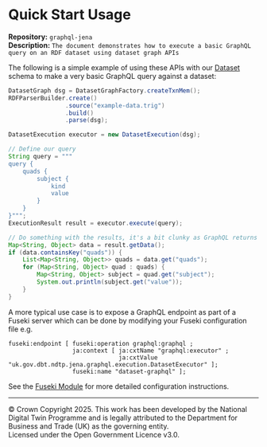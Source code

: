 # Quick Start Usage
**Repository:** `graphql-jena`  
**Description:** `The document demonstrates how to execute a basic GraphQL query on an RDF dataset using dataset graph APIs`  
<!-- SPDX-License-Identifier: OGL-UK-3.0 -->

The following is a simple example of using these APIs with our [Dataset](schemas.md#dataset) schema to make a very basic
GraphQL query against a dataset:

```java
DatasetGraph dsg = DatasetGraphFactory.createTxnMem();
RDFParserBuilder.create()
                .source("example-data.trig")
                .build()
                .parse(dsg);

DatasetExecution executor = new DatasetExecution(dsg);

// Define our query
String query = """
query {
    quads {
        subject {
            kind
            value
        }
    }
}""";
ExecutionResult result = executor.execute(query);

// Do something with the results, it's a bit clunky as GraphQL returns everything as a Map<String, Object>
Map<String, Object> data = result.getData();
if (data.containsKey("quads")) {
    List<Map<String, Object>> quads = data.get("quads");
    for (Map<String, Object> quad : quads) {
        Map<String, Object> subject = quad.get("subject");
        System.out.println(subject.get("value"));
    }
}
```

A more typical use case is to expose a GraphQL endpoint as part of a Fuseki server which can be done by modifying your
Fuseki configuration file e.g.

```ttl
fuseki:endpoint [ fuseki:operation graphql:graphql ;
                  ja:context [ ja:cxtName "graphql:executor" ;
                               ja:cxtValue "uk.gov.dbt.ndtp.jena.graphql.execution.DatasetExecutor" ];
                  fuseki:name "dataset-graphql" ];
```

See the [Fuseki Module](fuseki-module.md) for more detailed configuration instructions.

---

© Crown Copyright 2025. This work has been developed by the National Digital Twin Programme and is legally attributed to the Department for Business and Trade (UK) as the
governing entity.  
Licensed under the Open Government Licence v3.0.
